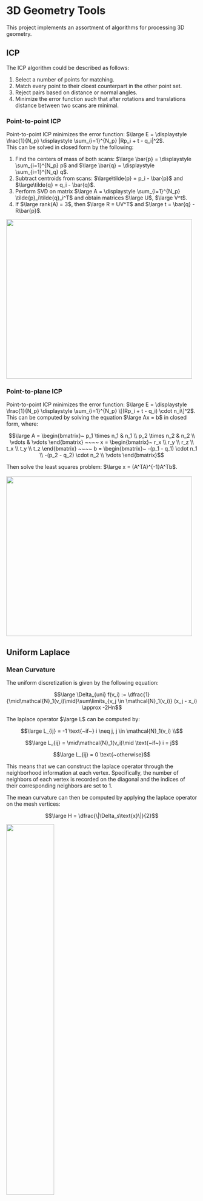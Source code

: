 # 3D Geometry Tools
This project implements an assortment of algorithms for processing 3D geometry.

## ICP
The ICP algorithm could be described as follows: </br>
1. Select a number of points for matching.
2. Match every point to their cloest counterpart in the other point set.
3. Reject pairs based on distance or normal angles.
4. Minimize the error function such that after rotations and translations distance between two scans are minimal.
  
### Point-to-point ICP
Point-to-point ICP minimizes the error function: $\large E = \displaystyle \frac{1}{N_p} \displaystyle \sum_{i=1}^{N_p} |Rp_i + t - q_i|^2$. </br> 
This can be solved in closed form by the following: </br> 
1. Find the centers of mass of both scans: $\large \bar{p} = \displaystyle \sum_{i=1}^{N_p} p$ and $\large \bar{q} = \displaystyle \sum_{i=1}^{N_q} q$.  </br>
2. Subtract centroids from scans: $\large\tilde{p} = p_i - \bar{p}$ and $\large\tilde{q} = q_i - \bar{q}$.
3. Perform SVD on matrix $\large A = \displaystyle \sum_{i=1}^{N_p} \tilde{p}_i\tilde{q}_i^T$ and obtain matrices $\large U$, $\large V^t$. </br>
4. If $\large rank(A) = 3$, then $\large R = UV^T$ and $\large t = \bar{q} - R\bar{p}$. </br>
<img src="https://github.com/XDDz123/3d-geom-tools/assets/20507222/72bc49c0-980f-4392-933e-a86ea50f0422" width="490" height="420"> 

### Point-to-plane ICP
Point-to-point ICP minimizes the error function: $\large E = \displaystyle \frac{1}{N_p} \displaystyle \sum_{i=1}^{N_p} \[(Rp_i + t - q_i) \cdot n_i\]^2$. </br> 
This can be computed by solving the equation $\large Ax = b$ in closed form, where:  </br>
```math
\large
A = \begin{bmatrix}~
p_1 \times n_1 & n_1 \\
p_2 \times n_2 & n_2 \\
\vdots & \vdots
\end{bmatrix}
~~~~
x = \begin{bmatrix}~
r_x \\
r_y \\
r_z \\
t_x \\
t_y \\
t_z 
\end{bmatrix}
~~~~
b = \begin{bmatrix}~
-(p_1 - q_1) \cdot n_1 \\
-(p_2 - q_2) \cdot n_2 \\
\vdots
\end{bmatrix}
```
Then solve the least squares problem: $\large x = (A^TA)^{-1}A^Tb$.  </br></br>
<img src="https://github.com/XDDz123/3d-geom-tools/assets/20507222/eb727abb-0016-4e22-ad06-8c9f2ad00ae2" width="490" height="420"> 

## Uniform Laplace
### Mean Curvature
The uniform discretization is given by the following equation:</br>
```math
\large
\Delta_{uni} f(v_i) := \dfrac{1}{\mid\mathcal{N}_1(v_i)\mid}\sum\limits_{v_j \in \mathcal{N}_1(v_i)} (x_j - x_i) \approx -2Hn
```
The laplace operator $\large L$ can be computed by:</br>
```math
\large
L_{ij} = -1 \text{~if~} i \neq j, j \in \mathcal{N}_1(v_i) \\
```
```math
\large
L_{ij} = \mid\mathcal{N}_1(v_i)\mid \text{~if~} i = j
```
```math
\large
L_{ij} = 0 \text{~otherwise}
```
This means that we can construct the laplace operator through the
neighborhood information at each vertex. Specifically, the
number of neighbors of each vertex is recorded on the diagonal and the
indices of their corresponding neighbors are set to 1.

The mean curvature can then be computed by applying the laplace operator
on the mesh vertices:
```math
\large
H = \dfrac{\|\Delta_s\text{x}\|}{2}
```
<img src="https://github.com/XDDz123/3d-geom-tools/assets/20507222/f4dd1870-8b7d-4f9d-982b-64a037420a75" width="50%" height="50%"> 
<img src="https://github.com/XDDz123/3d-geom-tools/assets/20507222/d1569844-d08a-4624-9c73-a08163c5ee89" width="50%" height="50%"> 

### Gaussian Curvature
Gaussian curvature can be computed from the angle deficit at each vertex. </br>

```math
\large
\text{angle deficit} = 2\pi - \sum\limits_{j} \theta_j
```
where $j$ is the angle at the current vertex in each of its connected triangles.</br>
In a perfectly flat region we would expect the angles to add up to $2\pi$. </br>

To obtain the gaussian curvature, we would need to normalize using Area $A$:</br>
```math
\large
K = (2\pi - \sum\limits_{j} \theta_j) / A
```

The form of area chosen for this implementation was barycentric cells,
where edge mid points and triangle barycenters are connected to form an area. This method was chosen for its simplicity, as the resulting area
is simply $1/3$ of the triangle areas. </br></br>
<img src="https://github.com/XDDz123/3d-geom-tools/assets/20507222/1e9435b0-f579-4be6-bef9-ef7e0494048d" width="50%" height="50%"> 

## Non-uniform Laplace (Discrete Laplace-Beltrami)
Laplace-Beltrami with the cotangent discretization is given by the following equation: </br>
```math
\large \Delta_{S} f(v_i) := \dfrac{1}{2A_i}\sum\limits_{v_j \in \mathcal{N}_1(v_i)} (cot\alpha_{ij}+cot\beta_{ij}) (f(v_j) - f(v_i))
```
In matrix form we can define the discrete laplace operator $\large L$ by: </br>
```math
\large L = M^{-1}C
```
```math
\large C_{i_j} = (cot\alpha_{ij} + cot\beta_{ij})/2 if i\neq j, j \in \mathcal{N}_1(v_i)
```
```math
\large C_{i_j} = -\sum_{v_j \in \mathcal{N}_1(v_i)} ((cot\alpha_{ij} + cot\beta_{ij})/2) \text{~if~} i=j
```
```math
\large C_{i_j} = 0 \text{~otherwise}
```
```math
\large M^{-1} = \text{diag}(...,\frac{1}{A_i},...)
```
where $\large \alpha_{ij}$ and $\large \beta_{ij}$ are the angles opposite to each edge connected to the current vertex.

At each neighbor of each vertex, we locate the connected faces that contain both vertices (e.g.~the current edge) and record the angles $\large \alpha_{ij}$ and $\large \beta_{ij}$ (at the other
vertex that is not the current pair), which eventually formulates the $\large C$ matrix. In addition, each connected face was accumulated in a vector to construct the $\large M$ matrix. </br></br>
<img src="https://github.com/XDDz123/3d-geom-tools/assets/20507222/6aaaabf2-7ee1-400b-a06e-87900c503f2a" width="50%" height="50%"> 

## Modal Analysis
Based on equation 4 in the paper [Spectral Geometry Processing with Manifold Harmonics](https://doi.org/10.1111/j.1467-8659.2008.01122.x) by Vallet and Lévy. </br>
The basis vectors can be computed as follows: 
```math 
\large \Delta \phi_i = \lambda_i \phi_i
```
```math 
\large M^{-1} C \phi_i = \lambda_i \phi_i
```
```math
\large M^{-1} C M^{-\frac{1}{2}} M^{\frac{1}{2}} \phi_i = \lambda_i \phi_i
```
```math
 \large M^{-\frac{1}{2}} M^{-\frac{1}{2}} C M^{-\frac{1}{2}} M^{\frac{1}{2}} \phi_i = \lambda_i \phi_i
```
```math
 \large M^{-\frac{1}{2}} C M^{-\frac{1}{2}} M^{\frac{1}{2}} \phi_i = \lambda_i M^{\frac{1}{2}} \phi_i
```
```math
 \large D = M^{-\frac{1}{2}} C M^{\frac{1}{2}}
```
```math
 \large \alpha_i = M^{\frac{1}{2}} \phi_i
```
```math
 \large D \alpha_i = \lambda_i \alpha_i
```
```math
 \large \phi_i = M^{-1/2} \alpha_i
```
We first find the $\large k$ smallest eigen vectors of $\large D$.
Then obtain the basis vectors $\large \phi_i$ by mapping them into canonical basis (multiplying by $\large M^{-1/2}$).

The reconstruction for each dimension (of the vertices) can be computed by:
```math
\large x := [x_1, ..., x_n]
```
```math
\large x \leftarrow \sum\limits_{i=1}^{k}(x^T\phi_i)\phi_i
```
